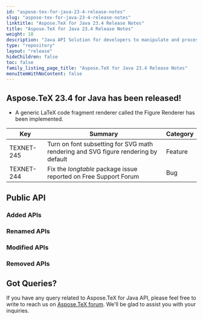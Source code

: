 ```yaml
---
id: "aspose-tex-for-java-23-4-release-notes"
slug: "aspose-tex-for-java-23-4-release-notes"
linktitle: "Aspose.TeX for Java 23.4 Release Notes"
title: "Aspose.TeX for Java 23.4 Release Notes"
weight: 18
description: "Java API Solution for developers to manipulate and process TeX and LaTeX files. Updates of Aspose.TeX API solution for Java | Release 2023.4"
type: "repository"
layout: "release"
hideChildren: false
toc: false
family_listing_page_title: "Aspose.TeX for Java 23.4 Release Notes"
menuItemWithNoContent: false
---
```


## Aspose.TeX 23.4 for Java has been released!

 * A generic LaTeX code fragment renderer called the Figure Renderer has been implemented.

| Key | Summary | Category |
|---|---|---|
| TEXNET-245 | Turn on font subsetting for SVG math rendering and SVG figure rendering by default | Feature |
| TEXNET-244 | Fix the *longtable* package issue reported on Free Support Forum | Bug |

## Public API
### Added APIs

### Renamed APIs

### Modified APIs

### Removed APIs

## Got Queries?
If you have any query related to Aspose.TeX for Java API, please feel free to write to reach us on [Aspose.TeX forum](https://forum.aspose.com/c/tex/). We'll be glad to assist you with your inquiries.
